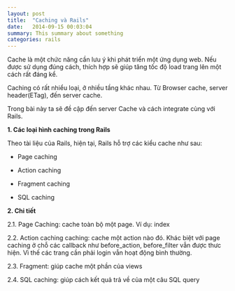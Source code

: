 ```yaml
---
layout: post
title:  "Caching và Rails"
date:   2014-09-15 00:03:04
summary: This summary about something
categories: rails
---
```


Cache là một chức năng cần lưu ý khi phát triển một ứng dụng web. Nếu được sử dụng đúng cách, thích hợp sẽ giúp tăng tốc độ
load trang lên một cách rất đáng kể.

Caching có rất nhiểu loại, ở nhiều tầng khác nhau. Từ Browser cache, server header(ETag), đến server cache.

Trong bài này ta sẽ đề cập đến server Cache và cách integrate cùng với Rails.

__1. Các loại hình caching trong Rails__

Theo tài liệu của Rails, hiện tại, Rails hỗ trợ các kiểu cache như sau:

  - Page caching

  - Action caching

  - Fragment caching

  - SQL caching

__2. Chi tiết__

2.1. Page Caching: cache toàn bộ một page. Ví dụ: index

2.2. Action caching caching: cache một action nào đó. Khác biệt với page caching ở chỗ các callback như before\_action, before\_filter vẫn được thưc hiện.
Vì thế các trang cần phải login vẫn hoạt động bình thường.

2.3. Fragment: giúp cache một phần của views

2.4. SQL caching: giúp cách kết quả trả về của một câu SQL query
